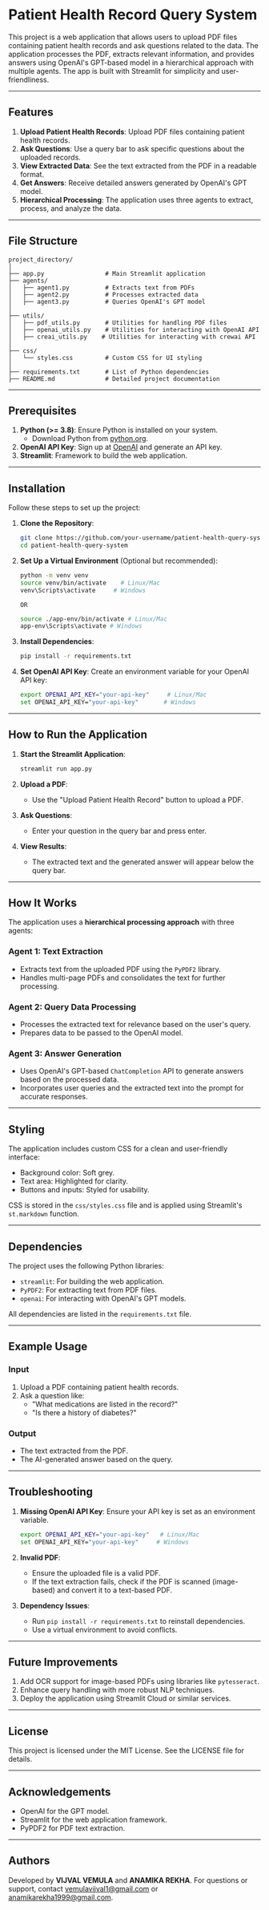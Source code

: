 # Patient Health Record Query System

This project is a web application that allows users to upload PDF files containing patient health records and ask questions related to the data. The application processes the PDF, extracts relevant information, and provides answers using OpenAI's GPT-based model in a hierarchical approach with multiple agents. The app is built with Streamlit for simplicity and user-friendliness.

---

## Features
1. **Upload Patient Health Records**: Upload PDF files containing patient health records.
2. **Ask Questions**: Use a query bar to ask specific questions about the uploaded records.
3. **View Extracted Data**: See the text extracted from the PDF in a readable format.
4. **Get Answers**: Receive detailed answers generated by OpenAI's GPT model.
5. **Hierarchical Processing**: The application uses three agents to extract, process, and analyze the data.

---

## File Structure
```
project_directory/
│
├── app.py                 # Main Streamlit application
├── agents/
│   ├── agent1.py          # Extracts text from PDFs
│   ├── agent2.py          # Processes extracted data
│   ├── agent3.py          # Queries OpenAI's GPT model
│
├── utils/
│   ├── pdf_utils.py       # Utilities for handling PDF files
│   ├── openai_utils.py    # Utilities for interacting with OpenAI API
│   ├── creai_utils.py    # Utilities for interacting with crewai API
│
├── css/
│   └── styles.css         # Custom CSS for UI styling
│
├── requirements.txt       # List of Python dependencies
├── README.md              # Detailed project documentation
```

---

## Prerequisites
1. **Python (>= 3.8)**: Ensure Python is installed on your system.
   - Download Python from [python.org](https://www.python.org/downloads/).
2. **OpenAI API Key**: Sign up at [OpenAI](https://platform.openai.com/signup/) and generate an API key.
3. **Streamlit**: Framework to build the web application.

---

## Installation
Follow these steps to set up the project:

1. **Clone the Repository**:
   ```bash
   git clone https://github.com/your-username/patient-health-query-system.git
   cd patient-health-query-system
   ```

2. **Set Up a Virtual Environment** (Optional but recommended):
   ```bash
   python -m venv venv
   source venv/bin/activate    # Linux/Mac
   venv\Scripts\activate     # Windows
   ```
   `OR` 
   ```bash
   source ./app-env/bin/activate # Linux/Mac
   app-env\Scripts\activate # Windows
   ```

3. **Install Dependencies**:
   ```bash
   pip install -r requirements.txt
   ```
   

4. **Set OpenAI API Key**:
   Create an environment variable for your OpenAI API key:
   ```bash
   export OPENAI_API_KEY="your-api-key"     # Linux/Mac
   set OPENAI_API_KEY="your-api-key"       # Windows
   ```

---

## How to Run the Application
1. **Start the Streamlit Application**:
   ```bash
   streamlit run app.py
   ```

2. **Upload a PDF**:
   - Use the "Upload Patient Health Record" button to upload a PDF.

3. **Ask Questions**:
   - Enter your question in the query bar and press enter.

4. **View Results**:
   - The extracted text and the generated answer will appear below the query bar.

---

## How It Works
The application uses a **hierarchical processing approach** with three agents:

### Agent 1: Text Extraction
- Extracts text from the uploaded PDF using the `PyPDF2` library.
- Handles multi-page PDFs and consolidates the text for further processing.

### Agent 2: Query Data Processing
- Processes the extracted text for relevance based on the user's query.
- Prepares data to be passed to the OpenAI model.

### Agent 3: Answer Generation
- Uses OpenAI's GPT-based `ChatCompletion` API to generate answers based on the processed data.
- Incorporates user queries and the extracted text into the prompt for accurate responses.

---

## Styling
The application includes custom CSS for a clean and user-friendly interface:
- Background color: Soft grey.
- Text area: Highlighted for clarity.
- Buttons and inputs: Styled for usability.

CSS is stored in the `css/styles.css` file and is applied using Streamlit's `st.markdown` function.

---

## Dependencies
The project uses the following Python libraries:
- `streamlit`: For building the web application.
- `PyPDF2`: For extracting text from PDF files.
- `openai`: For interacting with OpenAI's GPT models.

All dependencies are listed in the `requirements.txt` file.

---

## Example Usage
### Input
1. Upload a PDF containing patient health records.
2. Ask a question like:
   - "What medications are listed in the record?"
   - "Is there a history of diabetes?"

### Output
- The text extracted from the PDF.
- The AI-generated answer based on the query.

---

## Troubleshooting
1. **Missing OpenAI API Key**:
   Ensure your API key is set as an environment variable.
   ```bash
   export OPENAI_API_KEY="your-api-key"   # Linux/Mac
   set OPENAI_API_KEY="your-api-key"     # Windows
   ```

2. **Invalid PDF**:
   - Ensure the uploaded file is a valid PDF.
   - If the text extraction fails, check if the PDF is scanned (image-based) and convert it to a text-based PDF.

3. **Dependency Issues**:
   - Run `pip install -r requirements.txt` to reinstall dependencies.
   - Use a virtual environment to avoid conflicts.

---

## Future Improvements
1. Add OCR support for image-based PDFs using libraries like `pytesseract`.
2. Enhance query handling with more robust NLP techniques.
3. Deploy the application using Streamlit Cloud or similar services.

---

## License
This project is licensed under the MIT License. See the LICENSE file for details.

---

## Acknowledgements
- OpenAI for the GPT model.
- Streamlit for the web application framework.
- PyPDF2 for PDF text extraction.

---

## Authors
Developed by **VIJVAL VEMULA** and **ANAMIKA REKHA**. For questions or support, contact vemulavijval1@gmail.com or anamikarekha1999@gmail.com.

